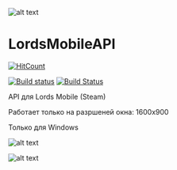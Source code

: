 ![alt text](https://i.ibb.co/Y7vfHq0/image.png)

# LordsMobileAPI
[![HitCount](http://hits.dwyl.com/Nekiplay/https://githubcom/Nekiplay/LordsMobileAPI.svg)](http://hits.dwyl.com/Nekiplay/https://githubcom/Nekiplay/LordsMobileAPI)

[![Build status](https://ci.appveyor.com/api/projects/status/gnrlqsxr2xda5c5l?svg=true)](https://ci.appveyor.com/project/Nekiplay/lordsmobileapi)
[![Build Status](https://travis-ci.org/Nekiplay/LordsMobileAPI.svg?branch=master)](https://travis-ci.org/Nekiplay/LordsMobileAPI)

API для Lords Mobile (Steam)

Работает только на разршеней окна: 1600x900

Только для Windows

![alt text](https://i.ibb.co/JxR49Fw/image.png)

![alt text](https://i.ibb.co/C70XNBC/image.png)
